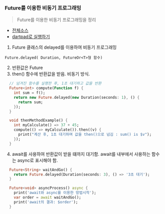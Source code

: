 ### Future를 이용한 비동기 프로그래밍
> Future를 이용한 비동기 프로그래밍을 정리

- [전체소스](async_future.dart)
- [dartpad로 실행하기](https://dartpad.dev/065980449b4648341a83b2ee43a01502)


1. Future 클래스의 delayed를 이용하여 비동기 프로그래밍
  ~~~
  Future.delayed( Duration, FutureOr<T>형 함수)
  ~~~
2. 반환값은 Future<T>
3. then() 함수에 반환값을 받음. 비동기 방식.
  ~~~dart
    // 넘겨진 함수를 실행한 후, 1초 대기하고 값을 반환
    Future<int> compute(Function f) {
      int sum = f();
      return new Future.delayed(new Duration(seconds: 1), () {
        return sum;
      });
    }

    void thenMethodExample() {
      int myCalculate() => 37 + 45;
      compute(() => myCalculate()).then((v) {
        print("계산 후, 1초 대기하며 값을 then()으로 넘김 : sum() is $v");
      });
    }
  ~~~

4. await를 사용하여 반환값이 받을 떄까지 대기함. await를 내부에서 사용하는 함수는 async로 표시해야 함.

  ~~~dart
    Future<String> waitAndGo() {
      return Future.delayed(Duration(seconds: 3), () => '3초 대기');
    }

    Future<void> asyncProcess() async {
      print('await와 async를 이용한 방법시작');
      var order = await waitAndGo();
      print('await의 결과: $order');
    }

  ~~~

  
